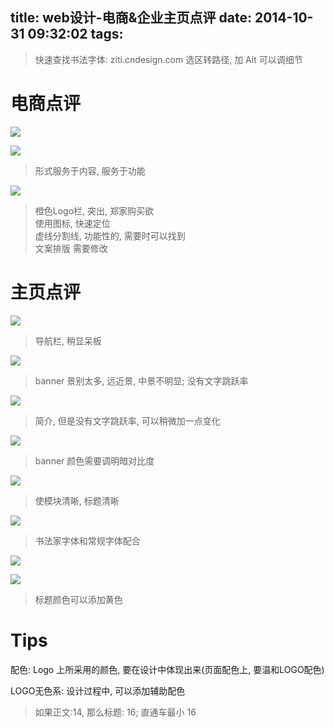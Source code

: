 title: web设计-电商&企业主页点评
date: 2014-10-31 09:32:02
tags:
---


> 快速查找书法字体: ziti.cndesign.com
> 选区转路径, 加 Alt 可以调细节

# 电商点评 #

![](/img/dp5/1_1.png)

![](/img/dp5/1_2.png)

> 形式服务于内容, 服务于功能


![](/img/dp5/1_3.png)

> 橙色Logo栏, 突出, 郑家购买欲  
> 使用图标, 快速定位  
> 虚线分割线, 功能性的, 需要时可以找到  
> 文案排版 需要修改

# 主页点评 #

![](/img/dp5/1_4.png)

> 导航栏, 稍显呆板

![](/img/dp5/1_5.png)

> banner 景别太多, 远近景, 中景不明显; 没有文字跳跃率

![](/img/dp5/1_6.png)

> 简介, 但是没有文字跳跃率, 可以稍微加一点变化

![](/img/dp5/1_7.png)

> banner 颜色需要调明暗对比度

![](/img/dp5/1_8.png)

> 使模块清晰, 标题清晰

![](/img/dp5/1_9.png)

> 书法家字体和常规字体配合

![](/img/dp5/1_10.png)

![](/img/dp5/1_11.png)

> 标题颜色可以添加黄色


# Tips #

配色: Logo 上所采用的颜色, 要在设计中体现出来(页面配色上, 要温和LOGO配色)

LOGO无色系: 设计过程中, 可以添加辅助配色

> 如果正文:14, 那么标题: 16; 直通车最小 16

